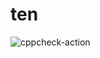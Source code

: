 # ten



![cppcheck-action](https://github.com/stepin105362/ten/workflows/cppcheck-action/badge.svg)
